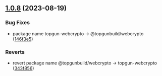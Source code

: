 ## [1.0.8](https://github.com/TopGunBuild/topgun-webcrypto/compare/v1.0.7...v1.0.8) (2023-08-19)


### Bug Fixes

* package name topgun-webcrypto -> @topgunbuild/webcrypto ([146f3e5](https://github.com/TopGunBuild/topgun-webcrypto/commit/146f3e5cbbe84b6a009726d69af5228ebadb76ce))


### Reverts

* revert package name @topgunbuild/webcrypto -> topgun-webcrypto ([343f856](https://github.com/TopGunBuild/topgun-webcrypto/commit/343f85690c704e103e2ed67df0e91988f764d015))
